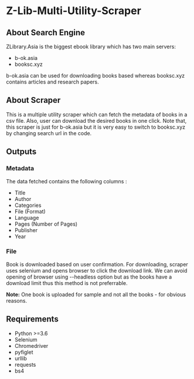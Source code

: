 # Z-Lib-Multi-Utility-Scraper

## About Search Engine

ZLibrary.Asia is the biggest ebook library which has two main servers:
- b-ok.asia
- booksc.xyz

b-ok.asia can be used for downloading books based whereas booksc.xyz contains articles and research papers.

## About Scraper

This is a multiple utility scraper which can fetch the metadata of books in a csv file. Also, user can download the desired books in one click.
Note that, this scraper is just for b-ok.asia but it is very easy to switch to booksc.xyz by changing search url in the code.

## Outputs

### Metadata

The data fetched contains the following columns :
- Title
- Author
- Categories
- File (Format)
- Language
- Pages (Number of Pages)
- Publisher
- Year

### File

Book is downloaded based on user confirmation. For downloading, scraper uses selenium and opens browser to click the download link. We can avoid opening of browser using --headless option but as the books have a download limit thus this method is not preferrable.

**Note:** One book is uploaded for sample and not all the books - for obvious reasons.

## Requirements

- Python >=3.6 
- Selenium
- Chromedriver
- pyfiglet
- urllib
- requests
- bs4
